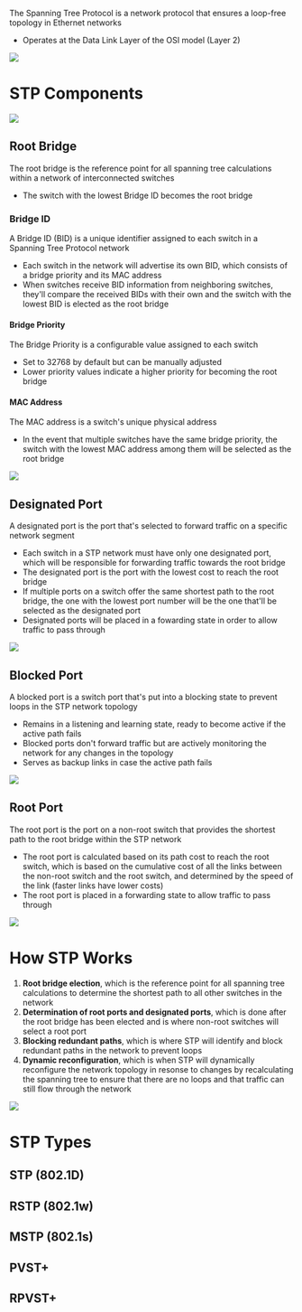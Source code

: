 The Spanning Tree Protocol is a network protocol that ensures a loop-free topology in Ethernet networks

* Operates at the Data Link Layer of the OSI model (Layer 2)

![](https://github.com/JonmarCorpuz/SecondBrain/blob/main/Assets/Whitespace.png)

# STP Components

![](https://github.com/JonmarCorpuz/SecondBrain/blob/main/Assets/ihbjgudfafdgbhjaobjodfsggdasfhjbnou.jpg)

## Root Bridge

The root bridge is the reference point for all spanning tree calculations within a network of interconnected switches

* The switch with the lowest Bridge ID becomes the root bridge

### Bridge ID

A Bridge ID (BID) is a unique identifier assigned to each switch in a Spanning Tree Protocol network

* Each switch in the network will advertise its own BID, which consists of a bridge priority and its MAC address
* When switches receive BID information from neighboring switches, they'll compare the received BIDs with their own and the switch with the lowest BID is elected as the root bridge

#### Bridge Priority

The Bridge Priority is a configurable value assigned to each switch

* Set to 32768 by default but can be manually adjusted
* Lower priority values indicate a higher priority for becoming the root bridge

#### MAC Address

The MAC address is a switch's unique physical address

* In the event that multiple switches have the same bridge priority, the switch with the lowest MAC address among them will be selected as the root bridge

![](https://github.com/JonmarCorpuz/SecondBrain/blob/main/Assets/Whitespace.png)

## Designated Port

A designated port is the port that's selected to forward traffic on a specific network segment

* Each switch in a STP network must have only one designated port, which will be responsible for forwarding traffic towards the root bridge
* The designated port is the port with the lowest cost to reach the root bridge
* If multiple ports on a switch offer the same shortest path to the root bridge, the one with the lowest port number will be the one that'll be selected as the designated port
* Designated ports will be placed in a fowarding state in order to allow traffic to pass through

![](https://github.com/JonmarCorpuz/SecondBrain/blob/main/Assets/Whitespace.png)

## Blocked Port

A blocked port is a switch port that's put into a blocking state to prevent loops in the STP network topology

* Remains in a listening and learning state, ready to become active if the active path fails
* Blocked ports don't forward traffic but are actively monitoring the network for any changes in the topology
* Serves as backup links in case the active path fails

![](https://github.com/JonmarCorpuz/SecondBrain/blob/main/Assets/Whitespace.png)

## Root Port

The root port is the port on a non-root switch that provides the shortest path to the root bridge within the STP network

* The root port is calculated based on its path cost to reach the root switch, which is based on the cumulative cost of all the links between the non-root switch and the root switch, and determined by the speed of the link (faster links have lower costs)
* The root port is placed in a forwarding state to allow traffic to pass through

![](https://github.com/JonmarCorpuz/SecondBrain/blob/main/Assets/Whitespace.png)

# How STP Works

1. **Root bridge election**, which is the reference point for all spanning tree calculations to determine the shortest path to all other switches in the network
2. **Determination of root ports and designated ports**, which is done after the root bridge has been elected and is where non-root switches will select a root port
3. **Blocking redundant paths**, which is where STP will identify and block redundant paths in the network to prevent loops
4. **Dynamic reconfiguration**, which is when STP will dynamically reconfigure the network topology in resonse to changes by recalculating the spanning tree to ensure that there are no loops and that traffic can still flow through the network

![](https://github.com/JonmarCorpuz/SecondBrain/blob/main/Assets/Whitespace.png)

# STP Types

## STP (802.1D)

## RSTP (802.1w)

## MSTP (802.1s)

## PVST+

## RPVST+

